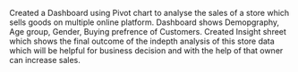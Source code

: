 Created a Dashboard using Pivot chart to analyse the sales of a store which sells goods on multiple online platform. Dashboard shows Demopgraphy, Age group, Gender, Buying prefrence of Customers.
Created Insight shreet which shows the final outcome of the indepth analysis of this store data which will be helpful for business decision and with the help of that owner can increase sales.
